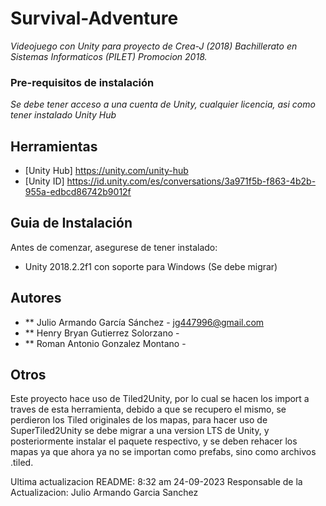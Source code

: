 # Survival-Adventure

_Videojuego con Unity para proyecto de Crea-J (2018) Bachillerato en Sistemas Informaticos (PILET) Promocion 2018._

### Pre-requisitos de instalación

_Se debe tener acceso a una cuenta de Unity, cualquier licencia, asi como tener instalado Unity Hub_

## Herramientas

* [Unity Hub] https://unity.com/unity-hub
* [Unity ID] https://id.unity.com/es/conversations/3a971f5b-f863-4b2b-955a-edbcd86742b9012f

## Guia de Instalación

Antes de comenzar, asegurese de tener instalado:

* Unity 2018.2.2f1 con soporte para Windows (Se debe migrar)

## Autores

* ** Julio Armando García Sánchez           - jg447996@gmail.com
* ** Henry Bryan Gutierrez Solorzano        - 
* ** Roman Antonio Gonzalez Montano         - 

## Otros

Este proyecto hace uso de Tiled2Unity, por lo cual se hacen los import a traves de esta herramienta, debido a que se recupero el mismo, se perdieron los Tiled originales
de los mapas, para hacer uso de SuperTiled2Unity se debe migrar a una version LTS de Unity, y posteriormente instalar el paquete respectivo, y se deben rehacer los mapas
ya que ahora ya no se importan como prefabs, sino como archivos .tiled.

Ultima actualizacion README: 8:32 am 24-09-2023
Responsable de la Actualizacion: Julio Armando Garcia Sanchez

